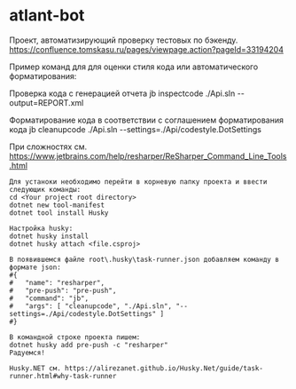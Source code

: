 # atlant-bot

Проект, автоматизирующий проверку тестовых по бэкенду. https://confluence.tomskasu.ru/pages/viewpage.action?pageId=33194204

Пример команд для для оценки стиля кода или автоматического форматирования:

Проверка кода с генерацией отчета
jb inspectcode ./Api.sln --output=REPORT.xml

Форматирование кода в соответствии с соглашением форматирования кода
jb cleanupcode ./Api.sln --settings=./Api/codestyle.DotSettings

При сложностях см. https://www.jetbrains.com/help/resharper/ReSharper_Command_Line_Tools.html

~~~~~~~~~~~~~~~~~~~~~~~~~~~~~~~~~~~~~~~~~~~~~~~~~~~~~~~~~~~~~~~~~~~~~~~~~~~~~~~~~~~~~~~~~~~~~~~~~~
Для устаноки необходимо перейти в корневую папку проекта и ввести следующик команды:
cd <Your project root directory>
dotnet new tool-manifest
dotnet tool install Husky

Настройка husky:
dotnet husky install
dotnet husky attach <file.csproj>

В появившемся файле root\.husky\task-runner.json добавляем команду в формате json:
#{
#   "name": "resharper",
#   "pre-push": "pre-push",
#   "command": "jb",
#   "args": [ "cleanupcode", "./Api.sln", "--settings=./Api/codestyle.DotSettings" ]
#}

В командной строке проекта пишем:
dotnet husky add pre-push -c "resharper"
Радуемся!

Husky.NET см. https://alirezanet.github.io/Husky.Net/guide/task-runner.html#why-task-runner

